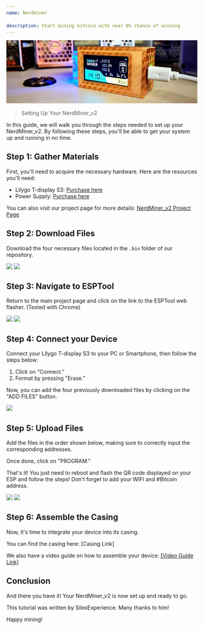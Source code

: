 ```yaml
---
name: Nerdminer

description: Start mining bitcoin with near 0% chance of winning
---
```


![cover](assets/cover.JPEG)

> Setting Up Your NerdMiner_v2

In this guide, we will walk you through the steps needed to set up your NerdMiner_v2. By following these steps, you'll be able to get your system up and running in no time.

## Step 1: Gather Materials

First, you'll need to acquire the necessary hardware. Here are the resources you'll need:

- Lilygo T-display S3: [Purchase here](https://lilygo.cc/products/t-display-s3)
- Power Supply: [Purchase here](https://amzn.eu/d/gIOot90)

You can also visit our project page for more details: [NerdMiner_v2 Project Page](http://github.com/BitMaker-hub/NerdMiner_v2)

## Step 2: Download Files

Download the four necessary files located in the `.bin` folder of our repository.

![](assets/screenshot1.jpeg)
![](assets/screenshot2.jpeg)

## Step 3: Navigate to ESPTool

Return to the main project page and click on the link to the ESPTool web flasher. (Tested with Chrome)

![](assets/screenshot3.jpeg)
![](assets/screenshot4.jpeg)

## Step 4: Connect your Device

Connect your Lilygo T-display S3 to your PC or Smartphone, then follow the steps below:

1. Click on "Connect."
2. Format by pressing "Erase."

Now, you can add the four previously downloaded files by clicking on the "ADD FILES" button.

![](assets/screenshot5.jpeg)

## Step 5: Upload Files

Add the files in the order shown below, making sure to correctly input the corresponding addresses.

Once done, click on "PROGRAM."

That's it! You just need to reboot and flash the QR code displayed on your ESP and follow the steps! Don't forget to add your WIFI and #Bitcoin address.

![](assets/screenshot6.jpeg)
![](assets/screenshot7.jpeg)

## Step 6: Assemble the Casing

Now, it's time to integrate your device into its casing.

You can find the casing here: [Casing Link]

We also have a video guide on how to assemble your device: [[Video Guide Link]](https://twitter.com/i/status/1652260344176189440)

## Conclusion

And there you have it! Your NerdMiner_v2 is now set up and ready to go.

This tutorial was written by SilexExperience. Many thanks to him!

Happy mining!
